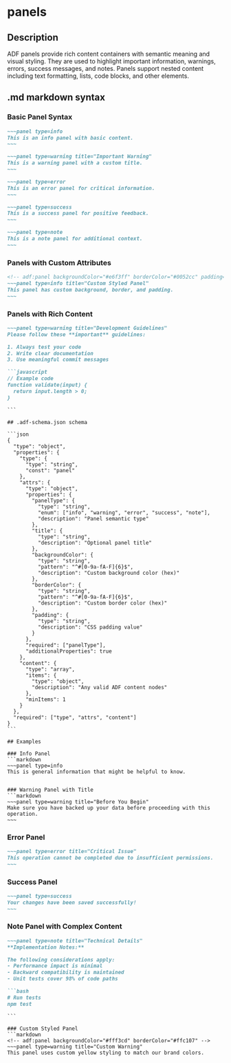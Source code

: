 # panels

## Description

ADF panels provide rich content containers with semantic meaning and visual styling. They are used to highlight important information, warnings, errors, success messages, and notes. Panels support nested content including text formatting, lists, code blocks, and other elements.

## .md markdown syntax

### Basic Panel Syntax
```markdown
~~~panel type=info
This is an info panel with basic content.
~~~

~~~panel type=warning title="Important Warning"
This is a warning panel with a custom title.
~~~

~~~panel type=error
This is an error panel for critical information.
~~~

~~~panel type=success
This is a success panel for positive feedback.
~~~

~~~panel type=note
This is a note panel for additional context.
~~~
```

### Panels with Custom Attributes
```markdown
<!-- adf:panel backgroundColor="#e6f3ff" borderColor="#0052cc" padding="16px" -->
~~~panel type=info title="Custom Styled Panel"
This panel has custom background, border, and padding.
~~~
```

### Panels with Rich Content
```markdown
~~~panel type=warning title="Development Guidelines"
Please follow these **important** guidelines:

1. Always test your code
2. Write clear documentation
3. Use meaningful commit messages

```javascript
// Example code
function validate(input) {
  return input.length > 0;
}
```

~~~
```

## .adf-schema.json schema

```json
{
  "type": "object",
  "properties": {
    "type": {
      "type": "string",
      "const": "panel"
    },
    "attrs": {
      "type": "object",
      "properties": {
        "panelType": {
          "type": "string",
          "enum": ["info", "warning", "error", "success", "note"],
          "description": "Panel semantic type"
        },
        "title": {
          "type": "string",
          "description": "Optional panel title"
        },
        "backgroundColor": {
          "type": "string",
          "pattern": "^#[0-9a-fA-F]{6}$",
          "description": "Custom background color (hex)"
        },
        "borderColor": {
          "type": "string",
          "pattern": "^#[0-9a-fA-F]{6}$",
          "description": "Custom border color (hex)"
        },
        "padding": {
          "type": "string",
          "description": "CSS padding value"
        }
      },
      "required": ["panelType"],
      "additionalProperties": true
    },
    "content": {
      "type": "array",
      "items": {
        "type": "object",
        "description": "Any valid ADF content nodes"
      },
      "minItems": 1
    }
  },
  "required": ["type", "attrs", "content"]
}
```

## Examples

### Info Panel
```markdown
~~~panel type=info
This is general information that might be helpful to know.
~~~
```

### Warning Panel with Title
```markdown
~~~panel type=warning title="Before You Begin"
Make sure you have backed up your data before proceeding with this operation.
~~~
```

### Error Panel
```markdown
~~~panel type=error title="Critical Issue"
This operation cannot be completed due to insufficient permissions.
~~~
```

### Success Panel
```markdown
~~~panel type=success
Your changes have been saved successfully!
~~~
```

### Note Panel with Complex Content
```markdown
~~~panel type=note title="Technical Details"
**Implementation Notes:**

The following considerations apply:
- Performance impact is minimal
- Backward compatibility is maintained
- Unit tests cover 98% of code paths

```bash
# Run tests
npm test
```
~~~
```

### Custom Styled Panel
```markdown
<!-- adf:panel backgroundColor="#fff3cd" borderColor="#ffc107" -->
~~~panel type=warning title="Custom Warning"
This panel uses custom yellow styling to match our brand colors.
~~~
```